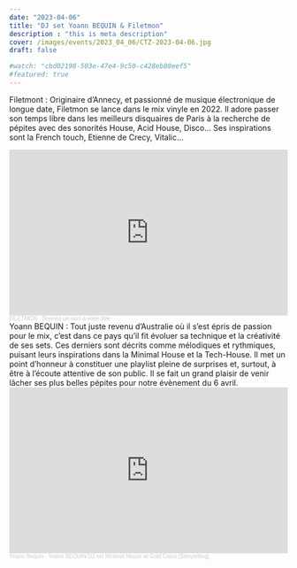 ```yaml
---
date: "2023-04-06"
title: "DJ set Yoann BEQUIN & Filetmon"
description : "this is meta description"
cover: /images/events/2023_04_06/CTZ-2023-04-06.jpg
draft: false

#watch: "cbd02198-503e-47e4-9c50-c428eb80eef5"
#featured: true
---
```


Filetmont :
Originaire d’Annecy, et passionné de musique électronique de longue date, Filetmon se lance dans le mix vinyle en 2022. Il adore passer son temps libre dans les meilleurs disquaires de Paris à la recherche de pépites avec des sonorités House, Acid House, Disco…
Ses inspirations sont la French touch, Etienne de Crecy, Vitalic…
<iframe width="100%" height="300" scrolling="no" frameborder="no" allow="autoplay" src="https://w.soundcloud.com/player/?url=https%3A//api.soundcloud.com/tracks/1432936543&color=%23ff5500&auto_play=false&hide_related=false&show_comments=true&show_user=true&show_reposts=false&show_teaser=true&visual=true"></iframe><div style="font-size: 10px; color: #cccccc;line-break: anywhere;word-break: normal;overflow: hidden;white-space: nowrap;text-overflow: ellipsis; font-family: Interstate,Lucida Grande,Lucida Sans Unicode,Lucida Sans,Garuda,Verdana,Tahoma,sans-serif;font-weight: 100;"><a href="https://soundcloud.com/user-162198177" title="FILETMON" target="_blank" style="color: #cccccc; text-decoration: none;">FILETMON</a> · <a href="https://soundcloud.com/user-162198177/donnez-un-nom-a-votre-titre" title="Donnez un nom à votre titre" target="_blank" style="color: #cccccc; text-decoration: none;">Donnez un nom à votre titre</a></div>
Yoann BEQUIN :
Tout juste revenu d’Australie où il s’est épris de passion pour le mix, c’est dans ce pays qu’il fit évoluer sa technique et la créativité de ses sets. Ces derniers sont décrits comme mélodiques et rythmiques, puisant leurs inspirations dans la Minimal House et la Tech-House. Il met un point d’honneur à constituer une playlist pleine de surprises et, surtout, à être à l’écoute attentive de son public. Il se fait un grand plaisir de venir lâcher ses plus belles pépites pour notre évènement du 6 avril.   
<iframe width="100%" height="300" scrolling="no" frameborder="no" allow="autoplay" src="https://w.soundcloud.com/player/?url=https%3A//api.soundcloud.com/tracks/1405693312&color=%23ff5500&auto_play=false&hide_related=false&show_comments=true&show_user=true&show_reposts=false&show_teaser=true&visual=true"></iframe><div style="font-size: 10px; color: #cccccc;line-break: anywhere;word-break: normal;overflow: hidden;white-space: nowrap;text-overflow: ellipsis; font-family: Interstate,Lucida Grande,Lucida Sans Unicode,Lucida Sans,Garuda,Verdana,Tahoma,sans-serif;font-weight: 100;"><a href="https://soundcloud.com/yoann-bequin" title="Yoann Bequin" target="_blank" style="color: #cccccc; text-decoration: none;">Yoann Bequin</a> · <a href="https://soundcloud.com/yoann-bequin/yoann-bequin-dj-set-minimal-house-at-gold-coast-my-story-stelling" title="Yoann BEQUIN DJ set Minimal House at Gold Coast [Storytelling]" target="_blank" style="color: #cccccc; text-decoration: none;">Yoann BEQUIN DJ set Minimal House at Gold Coast [Storytelling]</a></div>
